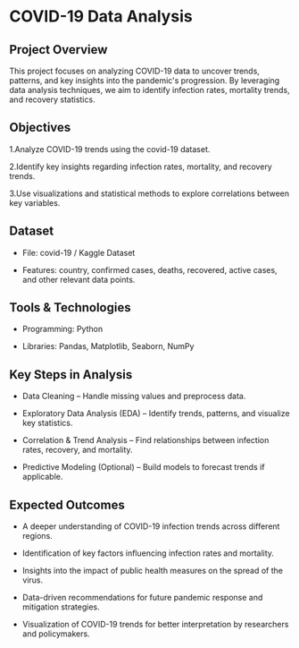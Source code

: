# COVID-19 Data Analysis

## Project Overview

This project focuses on analyzing COVID-19 data to uncover trends, patterns, and key insights into the pandemic's progression. By leveraging data analysis techniques, we aim to identify infection rates, mortality trends, and recovery statistics.

## Objectives

1.Analyze COVID-19 trends using the covid-19 dataset.

2.Identify key insights regarding infection rates, mortality, and recovery trends.

3.Use visualizations and statistical methods to explore correlations between key variables.

## Dataset

- File: covid-19 / Kaggle Dataset

- Features: country, confirmed cases, deaths, recovered, active cases, and other relevant data points.

## Tools & Technologies

- Programming: Python

- Libraries: Pandas, Matplotlib, Seaborn, NumPy


## Key Steps in Analysis

- Data Cleaning – Handle missing values and preprocess data.

- Exploratory Data Analysis (EDA) – Identify trends, patterns, and visualize key statistics.

- Correlation & Trend Analysis – Find relationships between infection rates, recovery, and mortality.

- Predictive Modeling (Optional) – Build models to forecast trends if applicable.

## Expected Outcomes

- A deeper understanding of COVID-19 infection trends across different regions.

- Identification of key factors influencing infection rates and mortality.

- Insights into the impact of public health measures on the spread of the virus.

- Data-driven recommendations for future pandemic response and mitigation strategies.

- Visualization of COVID-19 trends for better interpretation by researchers and policymakers.